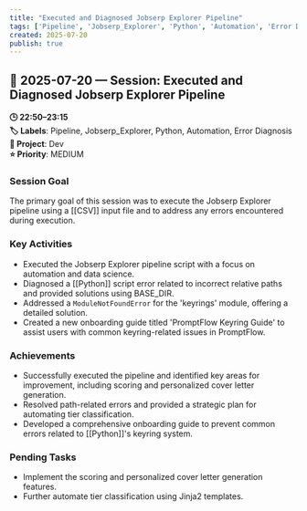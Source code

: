 ```yaml
---
title: "Executed and Diagnosed Jobserp Explorer Pipeline"
tags: ['Pipeline', 'Jobserp_Explorer', 'Python', 'Automation', 'Error Diagnosis']
created: 2025-07-20
publish: true
---
```


## 📅 2025-07-20 — Session: Executed and Diagnosed Jobserp Explorer Pipeline

**🕒 22:50–23:15**  
**🏷️ Labels**: Pipeline, Jobserp_Explorer, Python, Automation, Error Diagnosis  
**📂 Project**: Dev  
**⭐ Priority**: MEDIUM  


### Session Goal
The primary goal of this session was to execute the Jobserp Explorer pipeline using a [[CSV]] input file and to address any errors encountered during execution.

### Key Activities
- Executed the Jobserp Explorer pipeline script with a focus on automation and data science.
- Diagnosed a [[Python]] script error related to incorrect relative paths and provided solutions using BASE_DIR.
- Addressed a `ModuleNotFoundError` for the 'keyrings' module, offering a detailed solution.
- Created a new onboarding guide titled 'PromptFlow Keyring Guide' to assist users with common keyring-related issues in PromptFlow.

### Achievements
- Successfully executed the pipeline and identified key areas for improvement, including scoring and personalized cover letter generation.
- Resolved path-related errors and provided a strategic plan for automating tier classification.
- Developed a comprehensive onboarding guide to prevent common errors related to [[Python]]'s keyring system.

### Pending Tasks
- Implement the scoring and personalized cover letter generation features.
- Further automate tier classification using Jinja2 templates.

